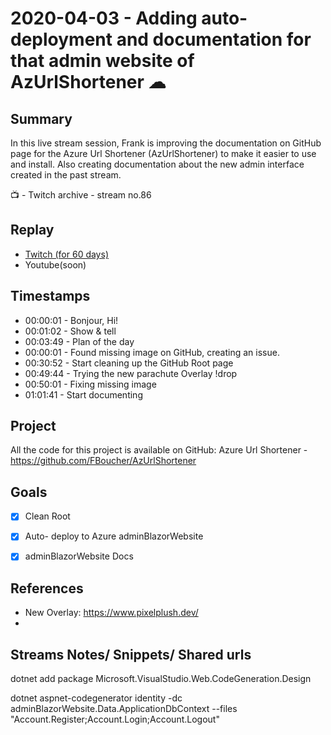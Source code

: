 
# 2020-04-03 - Adding auto-deployment and documentation for that admin website of AzUrlShortener ☁ 

Summary
-------

In this live stream session, Frank is improving the documentation on GitHub page for the Azure Url Shortener (AzUrlShortener) to make it easier to use and install. Also creating documentation about the new admin interface created in the past stream.

📺 - Twitch archive - stream no.86

Replay
------

- [Twitch (for 60 days)](https://www.twitch.tv/videos/582209082)
- Youtube(soon)


Timestamps
--------

- 00:00:01 - Bonjour, Hi!
- 00:01:02 - Show & tell  
- 00:03:49 - Plan of the day
- 00:00:01 - Found missing image on GitHub, creating an issue.
- 00:30:52 - Start cleaning up the GitHub Root page
- 00:49:44 - Trying the new parachute Overlay !drop
- 00:50:01 - Fixing missing image
- 01:01:41 - Start documenting


Project
-------

All the code for this project is available on GitHub: Azure Url Shortener - https://github.com/FBoucher/AzUrlShortener


Goals
-----

- [X] Clean Root
- [X] Auto- deploy to Azure adminBlazorWebsite
- [X] adminBlazorWebsite Docs


References
----------

- New Overlay: https://www.pixelplush.dev/
- 

Streams Notes/ Snippets/ Shared urls
-----------------------------------

dotnet add package Microsoft.VisualStudio.Web.CodeGeneration.Design

dotnet aspnet-codegenerator identity -dc adminBlazorWebsite.Data.ApplicationDbContext --files "Account.Register;Account.Login;Account.Logout"